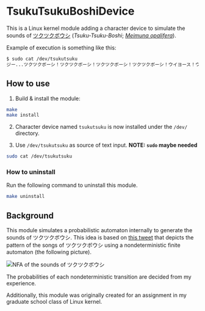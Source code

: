 # TsukuTsukuBoshiDevice

This is a Linux kernel module adding a character device to simulate the sounds of [ツクツクボウシ](https://ja.wikipedia.org/wiki/ツクツクボウシ) (_Tsuku-Tsuku-Boshi_; [_Meimuna opalifera_](https://en.wikipedia.org/wiki/Meimuna_opalifera)).

Example of execution is something like this:
```bash
$ sudo cat /dev/tsukutsuku
ジー...ツクツクボーシ！ツクツクボーシ！ツクツクボーシ！ツクツクボーシ！ウイヨース！ウイヨース！ウイヨース！ウイヨース！ウイヨース！ジー...ツクツクツクツクボーシ！ツクツクボーシ！ツクツクボーシ！ツクツクボーシ！ツクツクボーシ！ツクツクボーシ！ツクツクボーシ！ツクツクボーシ！ツクツクボーシ！ツクツクボーシ！ツクツクボーシ！ツクツクボーシ！ツクツクボーシ！ツクツクボーシ！ウイヨース！ウイヨース！ウイヨース！ウイヨース！ウイヨース！ウイヨース！ジー...ツクツクボーシ！ツクツクボーシ！ツクツクボーシ！ウイヨース！ウイヨース！ウイヨース！ウイヨース！ウイヨース！ウイヨース！ウイヨース！ジー...ツクツクツクツクボーシ！ツクツクボーシ！.......
```

## How to use

1. Build & install the module:
```bash
make
make install
```

2. Character device named `tsukutsuku` is now installed under the `/dev/` directory.

3. Use `/dev/tsukutsuku` as source of text input. **NOTE: `sudo` maybe needed**
```bash
sudo cat /dev/tsukutsuku
```

### How to uninstall

Run the following command to uninstall this module.
```bash
make uninstall
```

## Background

This module simulates a probabilistic automaton internally to generate the sounds of ツクツクボウシ. This idea is based on [this tweet](https://twitter.com/windymelt/status/1424087366872956928) that depicts the pattern of the songs of ツクツクボウシ using a nondeterministic finite automaton (the following picture).

![NFA of the sounds of ツクツクボウシ](https://pbs.twimg.com/media/E8Nf5CaVgAE48dC?format=png&name=900x900)

The probabilities of each nondeterministic transition are decided from my experience.

Additionally, this module was originally created for an assignment in my graduate school class of Linux kernel.
